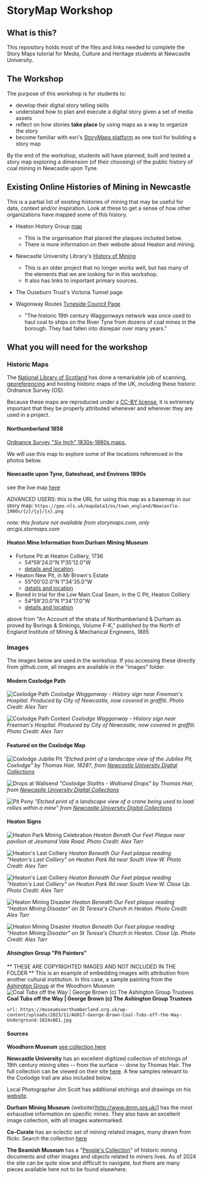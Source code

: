 # StoryMap Workshop

## What is this?
This repository holds most of the files and links needed to complete the Story Maps tutorial for Media, Culture and Heritage students at Newcastle University.

## The Workshop
The purpose of this workshop is for students to:
* develop their digital story telling skills
* understand how to plan and execute a digital story given a set of media assets
* reflect on how stories __take place__ by using maps as a way to organize the story
* become familiar with esri's [StoryMaps platform](https://storymaps.arcgis.com/) as one tool for building a story map

By the end of the workshop, students will have planned, built and tested a story map exploring a dimension (of their choosing) of the public history of coal mining in Newcastle upon Tyne.

## Existing Online Histories of Mining in Newcastle
This is a partial list of existing histories of mining that may be useful for data, context and/or inspiration. Look at these to get a sense of how other organizations have mapped some of this history.

* Heaton History Group [map](https://heatonhistorygroup.org/where/)
    * This is the organisation that placed the plaques included below.
    * There is more information on their website about Heaton and mining.
* Newcastle University Library's [History of Mining](https://www.ncl.ac.uk/webtemplate/libraryassets/external/education-outreach-mining/index.php)
    * This is an older project that no longer works well, but has many of the elements that we are looking for in this workshop.
    * It also has links to important primary sources.

* The Ouseburn Trust's Victoria Tunnel page

* Wagonway Routes [Tyneside Council Page](https://my.northtyneside.gov.uk/category/244/waggonways-routes)
    * "The historic 19th century Waggonways network was once used to haul coal to ships on the River Tyne from dozens of coal mines in the borough. They had fallen into disrepair over many years."



## What you will need for the workshop

### Historic Maps
The [National Library of Scotland](https://maps.nls.uk/) has done a remarkable job of scanning, [georeferencing](https://en.wikipedia.org/wiki/Georeferencing "the process where a scanned image is transformed and bound to modern spatial data") and hosting historic maps of the UK, including these historic Ordnance Survey (OS).

Because these maps are reproduced under a [CC-BY license](https://creativecommons.org/share-your-work/cclicenses/), it is extremely important that they be properly attributed whenever and wherever they are used in a project.

#### Northumberland 1858
[Ordnance Survey "Six Inch" 1830s-1880s maps.](https://maps.nls.uk/geo/explore/#zoom=13.0&lat=54.98140&lon=-1.61307&layers=257&b=9&o=100)

We will use this map to explore some of the locations referenced in the photos below.

#### Newcastle upon Tyne, Gateshead, and Environs 1890s
see the live map [here](https://maps.nls.uk/geo/explore/#zoom=16.8&lat=54.97521&lon=-1.59643&layers=117746211&b=3&o=100)

ADVANCED USERS: this is the URL for using this map as a basemap in our story map:
` https://geo.nls.uk/mapdata3/os/town_england/Newcastle-1900s/{z}/{y}/{x}.png `

_note: this feature not available from storymaps.com, only arcgis.stormaps.com_

#### Heaton Mine Information from Durham Mining Museum
* Fortune Pit at Heaton Colliery, 1736
    * 54°59'24.0"N 1°35'12.0"W
    * [details and location](http://www.dmm.org.uk/borings/f-k_177.htm). 
* Heaton New Pit, in Mr Brown's Estate 
    * 55°00'02.0"N 1°34'35.0"W
    * [details and location](http://www.dmm.org.uk/borings/f-k_176.htm)
* Bored in trial for the Low Main Coal Seam, in the C Pit, Heaton Colliery
    * 54°59'20.0"N 1°34'17.0"W
    * [details and location](http://www.dmm.org.uk/borings/f-k_180.htm)

above from "An Account of the strata of Northumberland & Durham as proved by Borings & Sinkings, Volume F-K," published by the North of England Institute of Mining & Mechanical Engineers, 1885


### Images

The images below are used in the workshop. If you accessing these directly from github.com, all images are available in the "images" folder.

#### Modern Coxlodge Path
![Coxlodge Path](/images/Coxlodge_History_Map_tags.jpeg)
_Coxlodge Waggonway - History sign near Freeman's Hospital. Produced by City of Newcastle, now covered in graffiti. Photo Credit: Alex Tarr_

![Coxlodge Path Context](/images/Coxlodge_HistorySign_withTrail.jpeg)
_Coxlodge Waggonway - History sign near Freeman's Hospital. Produced by City of Newcastle, now covered in graffiti. Photo Credit: Alex Tarr_

#### Featured on the Coxlodge Map
![Coxlodge Jubille Pit](/images/Coxlodge_Jubilee_Pit_NU.png)
_"Etched print of a landscape view of the Jubilee Pit, Coxlodge" by Thomas Hair, 1828?, from [Newcastle University Digital Collections](https://collectionscaptured.ncl.ac.uk/digital/collection/p21051coll19/id/17/)_

![Drops at Wallsend](/images/Coxlodge_Staiths_Wallsend_Drops.jpeg)
_"Coxlodge Staiths - Wallsend Drops" by Thomas Hair, from  [Newcastle University Digital Collections](https://cdm21051.contentdm.oclc.org/digital/collection/p21051coll19/id/23/rec/3)_


![Pit Pony](/images/PitPony_NU.png)
_"Etched print of a landscape view of a crane being used to load rollies within a mine" from [Newcastle University Digital Collections](https://cdm21051.contentdm.oclc.org/digital/collection/p21051coll19/id/22/rec/54)_

#### Heaton Signs

![Heaton Park Mining Celebration](/images/HeatonPark_CoalMining.jpg)
_Heaton Benath Our Feet Plaque near pavilion at Jesmond Vale Road. Photo Credit: Alex Tarr_

![Heaton's Last Colliery](/images/Heatons_Last_Colliery.jpg
)
_Heaton Beneath Our Feet plaque reading "Heaton's Last Colliery" on Heaton Park Rd near South View W. Photo Credit: Alex Tarr_

![Heaton's Last Colliery](/images/Heatons_Last_Colliery_cu.jpg
)
_Heaton Beneath Our Feet plaque reading "Heaton's Last Colliery" on Heaton Park Rd near South View W. Close Up. Photo Credit: Alex Tarr_

![Heaton Mining Disaster](/images/HeatonDisaster.jpg
)
_Heaton Beneath Our Feet plaque reading "Heaton Mining Disaster" on St Teresa's Church in Heaton. Photo Credit: Alex Tarr_

![Heaton Mining Disaster](/images/HeatonDisaster_cu.jpg
)
_Heaton Beneath Our Feet plaque reading "Heaton Mining Disaster" on St Teresa's Church in Heaton. Close Up. Photo Credit: Alex Tarr_

#### Ahsington Group "Pit Painters"
** THESE ARE COPYRIGHTED IMAGES AND NOT INCLUDED IN THE FOLDER **
This is an example of embedding images with attribution from another cultural institution. In this case, a sample painting from the [Ashington Group](https://museumsnorthumberland.org.uk/our-collections/the-ashington-group/virtual-gallery/) at the Woodhorn Museum
![Coal Tubs off the Way | George Brown (c) The Ashington Group Trustees](https://museumsnorthumberland.org.uk/wp-content/uploads/2023/11/AG017-George-Brown-Coal-Tubs-off-the-Way-Underground-1024x861.jpg)
__Coal Tubs off the Way | George Brown (c) The Ashington Group Trustees__

`url: https://museumsnorthumberland.org.uk/wp-content/uploads/2023/11/AG017-George-Brown-Coal-Tubs-off-the-Way-Underground-1024x861.jpg`


#### Sources
**Woodhorn Museum** [see collection here](https://museumsnorthumberland.org.uk/woodhorn-museum/)

**Newcastle University** has an excellent digitized collection of etchings of 19th century mining sites -- from the surface -- done by Thomas Hair. The full collection can be viewed on their site [here](https://cdm21051.contentdm.oclc.org/digital/collection/p21051coll19/search?_gl=1*1iv7d99*_ga*MTAwMDI2MTM5Mi4xNzAyNjA2NTE4*_ga_T1LDLFZBFY*MTcxMDIzNDg5NS4xLjEuMTcxMDIzNDkwOC4wLjAuMA..). A few samples relevant to the Coxlodge trail are also included below.

Local Photographer Jim Scott has additional etchings and drawings on his [website](https://www.jimscott.co.uk/Collieries/000_Collieries_gallery.html).

**Durham Mining Museum** (website)[http://www.dmm.org.uk/] has the most exhaustive information on specific mines. They also have an excellent image collection, with all images watermarked.

**Co-Curate** has an eclectic set of mining related images, many drawn from flickr. Search the collection [here](https://co-curate.ncl.ac.uk/resources/add/search/?q=miner&specific_region=)


**The Beamish Museum** has a "[People's Collection](http://collections.beamish.org.uk/)" of historic mining documents and other images and objects related to miners lives. As of 2024 the site can be quite slow and difficult to navigate, but there are many pieces available here not to be found elsewhere.